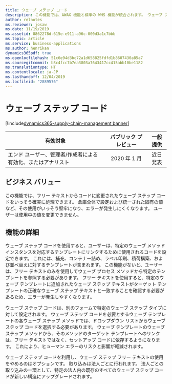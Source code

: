 ```yaml
---
title: ウェーブ ステップ コード
description: この機能では、AWAX 機能と標準の WHS 機能が統合されます。 ウェーブ ステップ コードを使用すると、ユーザーは、特定のウェーブ メソッド インスタンスを対応するテンプレートにリンクするために使用されるコードを設定できます。
author: relnotes
ms.reviewer: josaw
ms.date: 11/19/2019
ms.assetid: 8862278d-615e-e911-a96c-000d3a1c7bbb
ms.topic: article
ms.service: business-applications
ms.author: henrikan
dynamics365pdf: true
ms.openlocfilehash: 51c6e94d3bc72a1d658825fdfd1b8607430a85a7
ms.sourcegitcommit: b3c4fcc7b7ea3803a7643417cc415abb10be1182
ms.translationtype: HT
ms.contentlocale: ja-JP
ms.lasthandoff: 12/04/2019
ms.locfileid: "2889576"
---
```

# <a name="wave-step-code"></a>ウェーブ ステップ コード
[!include[dynamics365-supply-chain-management banner](../includes/dynamics365-supply-chain-management.md)]

| 有効対象    |  パブリック プレビュー | 一般提供 | 
| ---------- | :----------: |:----------: |
|エンド ユーザー、管理者/作成者による有効化、またはアナリスト|2020 年 1 月| 近日発表|


## <a name="business-value"></a>ビジネス バリュー
<!-- bv start -->
この機能では、フリー テキストからコードに変更されたウェーブ ステップ コードをいっそう確実に処理できます。 倉庫全体で設定および統一された固有の値など、その使用がいっそう堅牢になり、エラーが発生しにくくなります。 ユーザーは使用中の値を変更できません。
<!-- bv end -->



## <a name="feature-details"></a>機能の詳細
<!--feature detail start -->
ウェーブ ステップ コードを使用すると、ユーザーは、特定のウェーブ メソッド インスタンスを対応するテンプレートにリンクするために使用されるコードを設定できます。 これには、補充、コンテナー詰め、ラベル印刷、積荷構築、および並べ替えに対するテンプレートが含まれます。 この機能がないと、ユーザーは、フリー テキストのみを使用してウェーブ プロセス メソッドから特定のテンプレートを参照する必要があります。 フリー テキストを使用すると、特定のウェーブ テンプレートに追加されたウェーブ ステップ テキストがターゲット テンプレートの正確なウェーブ ステップ テキストと一致することを確認する必要があるため、エラーが発生しやすくなります。 

ウェーブ ステップ コードは、別のフォームで特定のウェーブ ステップ タイプに対して設定されます。 ウェーブ ステップ コードを必要とするウェーブ テンプレートの各ウェーブ ステップ メソッドでは、ドロップダウン リストからウェーブ ステップ コードを選択する必要があります。 ウェーブ テンプレートのウェーブ ステップ メソッドから、そのメソッドのターゲット テンプレートへのリンクは、フリー テキストではなく、セットアップ コードに依存するようになります。 これにより、ヒューマン エラーのリスクと影響が軽減されます。 
 
ウェーブ ステップ コードを利用し、ウェーブ ステップ フリー テキストの使用をやめるのはオプションです。 取り込みは法人ごとに行われます。 法人ごとの取り込みの一環として、特定の法人内の既存のすべてのウェーブ ステップ コードが新しい構造にアップグレードされます。
<!--feature detail end -->






